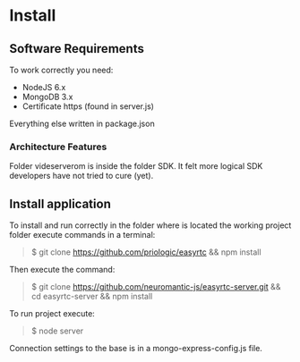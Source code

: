 # Install
## Software Requirements
To work correctly you need:
+ NodeJS 6.x
+ MongoDB 3.x
+ Certificate https (found in server.js)

Everything else written in package.json
### Architecture Features
Folder videserverom is inside the folder SDK. It felt more logical SDK developers have not tried to cure (yet).

## Install application
To install and run correctly in the folder where is located the working project folder execute commands in a terminal:
> $ git clone https://github.com/priologic/easyrtc && npm install

Then execute the command:
> $ git clone https://github.com/neuromantic-js/easyrtc-server.git && cd easyrtc-server && npm install

To run project execute:
> $ node server

Connection settings to the base is in a mongo-express-config.js file.
